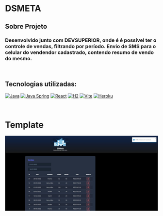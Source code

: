DSMETA 
===
  ## Sobre Projeto
  ### Desenvolvido junto com DEVSUPERIOR, onde é é possível ter o controle de vendas, filtrando por período. Envio de SMS para o celular do vendendor cadastrado, contendo resumo de vendo do mesmo.
  <br>  

  ## Tecnologias utilizadas:
[![Java](https://img.shields.io/badge/Java-♨-orange.svg)](https://www.java.com)
[![Java Spring](https://img.shields.io/badge/Java%20Spring-🌱-brightgreen.svg)](https://spring.io/projects/spring-framework)
[![React](https://img.shields.io/badge/React-⚛-blue.svg)](https://reactjs.org)
[![H2](https://img.shields.io/badge/H2-📊-yellow.svg)](https://www.h2database.com)
[![Vite](https://img.shields.io/badge/Vite-🔥-ff69b4.svg)](https://vitejs.dev)
[![Heroku](https://img.shields.io/badge/Heroku-🚀-purple.svg)](https://www.heroku.com)

<br> 

#  Template
<img src="frontend\src\assets\img\dsmeta.jpg">
